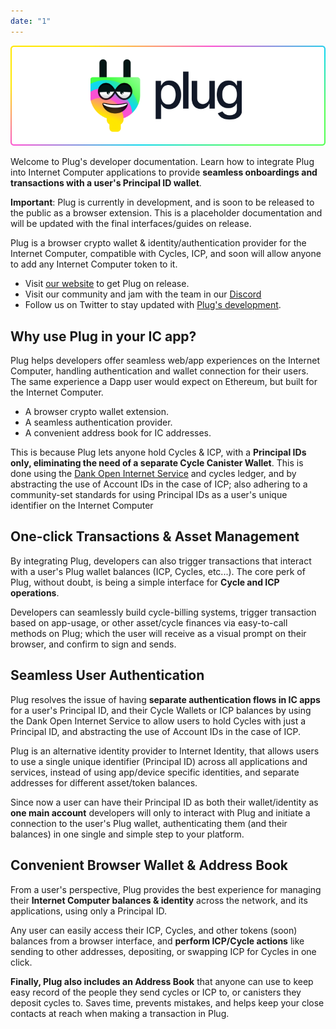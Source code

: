 ```yaml
---
date: "1"
---
```


![](imgs/plug-welcome.png)

Welcome to Plug's developer documentation. Learn how to integrate Plug into Internet Computer applications to provide **seamless onboardings and transactions with a user's Principal ID wallet**. 

**Important**: Plug is currently in development, and is soon to be released to the public as a browser extension. This is a placeholder documentation and will be updated with the final interfaces/guides on release.

Plug is a browser crypto wallet & identity/authentication provider for the Internet Computer, compatible with Cycles, ICP, and soon will allow anyone to add any Internet Computer token to it.

- Visit [our website](https://plugwallet.ooo) to get Plug on release.
- Visit our community and jam with the team in our [Discord](https://discord.gg/yVEcEzmrgm)
- Follow us on Twitter to stay updated with [Plug's development](https://twitter.com/plug_wallet).

## Why use Plug in your IC app?
Plug helps developers offer seamless web/app experiences on the Internet Computer, handling authentication and wallet connection for their users. The same experience a Dapp user would expect on Ethereum, but built for the Internet Computer.

- A browser crypto wallet extension.
- A seamless authentication provider.
- A convenient address book for IC addresses.

This is because Plug lets anyone hold Cycles & ICP, with a  **Principal IDs only, eliminating the need of a separate Cycle Canister Wallet**. This is done using the [Dank Open Internet Service](https://dank.ooo) and cycles ledger, and by abstracting the use of Account IDs in the case of ICP; also adhering to a community-set standards for using Principal IDs as a user's unique identifier on the Internet Computer

## One-click Transactions & Asset Management

By integrating Plug, developers can also trigger transactions that interact with a user's Plug wallet balances (ICP, Cycles, etc...). The core perk of Plug, without doubt, is being a simple interface for **Cycle and ICP operations**.

Developers can seamlessly build cycle-billing systems, trigger transaction based on app-usage, or other asset/cycle finances via easy-to-call methods on Plug; which the user will receive as a visual prompt on their browser, and confirm to sign and sends.

## Seamless User Authentication
Plug resolves the issue of having **separate authentication flows in IC apps** for a user's Principal ID, and their Cycle Wallets or ICP balances by using the Dank Open Internet Service to allow users to hold Cycles with just a Principal ID, and abstracting the use of Account IDs in the case of ICP.

Plug is an alternative identity provider to Internet Identity, that allows users to use a single unique identifier (Principal ID) across all applications and services, instead of using app/device specific identities, and separate addresses for different asset/token balances.

Since now a user can have their Principal ID as both their wallet/identity as **one main account** developers will only to interact with Plug and initiate a connection to the user's Plug wallet, authenticating them (and their balances) in one single and simple step to your platform.

## Convenient Browser Wallet & Address Book
From a user's perspective, Plug provides the best experience for managing their **Internet Computer balances & identity** across the network, and its applications, using only a Principal ID.

Any user can easily access their ICP, Cycles, and other tokens (soon) balances from a browser interface, and **perform ICP/Cycle actions** like sending to other addresses, depositing, or swapping ICP for Cycles in one click. 

**Finally, Plug also includes an Address Book** that anyone can use to keep easy record of the people they send cycles or ICP to, or canisters they deposit cycles to. Saves time, prevents mistakes, and helps keep your close contacts at reach when making a transaction in Plug.